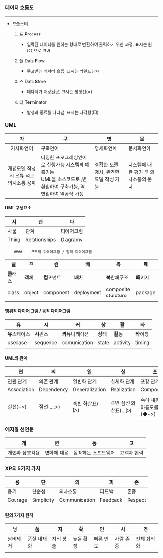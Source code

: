 ### 데이터 흐름도

---

+ 프플스터

  1. 프 **P**rocess
     - 입력된 데이터를 원하는 형태로 변환하여 출력하기 위한 과정, 표시는 원(○)으로 표시

  2. 플 Data **F**low
     - 주고받는 데이터 흐름, 표시는 화살표(->)

  3. 스 Data **S**tore
     - 데이터가 저장된곳, 표시는 평행선(=)

  4. 터 **Ter**minator
     - 발생과 종료를 나타냄, 표시는 사각형(□)   

### UML

|                   가                    | 구                                                           | 명                                      | 문                                    |
| :-------------------------------------: | ------------------------------------------------------------ | --------------------------------------- | ------------------------------------- |
|               가시화언어                | 구축언어                                                     | 명세화언어                              | 문서화언어                            |
| 개념모델 작성시 오류 적고 의사소통 용이 | 다양한 프로그래밍언어로 실행가능 시스템의 예측가능 <br>UML을 소스코드로 ,변환환하여 구축가능, 역 변환하여 역공학 가능 | 정확한 모델 제시, 완전한 모델 작성 가능 | 시스템에 대한 평가 및 의사소통의 문서 |

#### UML 구성요소

| 사    | 관            | 다         |
| ----- | ------------- | ---------- |
| 사물  | 관계          | 다이어그램 |
| Thing | Relationships | Diagrams   |

		#### 	구조적 다이어그램 / 정적 다이어그램

| 클         | 객       | 컴           | 배         | 복                  | 패         |
| ---------- | -------- | ------------ | ---------- | ------------------- | ---------- |
| **클**래스 | **객**체 | **컴**포넌트 | **배**치   | **복**합체구조      | **패**키지 |
| class      | object   | component    | deployment | composite sturcture | package    |
|            |          |              |            |                     |            |

#### 	행위적 다이어 그램 / 동적 다이어그램

| 유             | 시         | 커               | 상       | 활       | 타         |
| -------------- | ---------- | ---------------- | -------- | -------- | ---------- |
| **유**스케이스 | **시**퀸스 | **커**뮤니케이션 | **상**태 | **활**동 | **타**이밍 |
| usecase        | sequence   | comunication     | state    | activity | timing     |
|                |            |                  |          |          |            |

#### UML의 관계

| 연          | 의          | 일              | 실                     | 포                             | 집                             |
| ----------- | ----------- | --------------- | ---------------------- | ------------------------------ | ------------------------------ |
| 연관 관계   | 의존 관계   | 일반화 관계     | 실체화 관계            | 포함 관계                      | 집합 관계                      |
| Association | Dependency  | Generalization  | Realization            | Composition                    | Aggregation                    |
|             |             |                 |                        |                                |                                |
| 실선(->)    | 점선(....>) | 속빈 화살표(-▷) | 속빈 점선 화살표(...▷) | 속이 채워진 마름모를 연결(◆->) | 속이 비워진 마름모를 연결(◇->) |

### 에자일 선언문

| 개              | 변          | 동                  | 고          |
| --------------- | ----------- | ------------------- | ----------- |
| 개인과 상호작용 | 변화에 대응 | 동작하는 소프트웨어 | 고객과 협력 |

### XP의 5가지 가치

| 용      | 단         | 의            | 피       | 존      |
| ------- | ---------- | ------------- | -------- | ------- |
| 용기    | 단순성     | 의사소통      | 피드백   | 존중    |
| Courage | Simplicity | Communication | Feedback | Respect |
|         |            |               |          |         |

#### 린의 7가지 원칙

| 낭       | 품          | 지        | 확        | 인        | 사        | 전          |
| -------- | ----------- | --------- | --------- | --------- | --------- | ----------- |
| 낭비제거 | 품질 내재화 | 지식 창출 | 늦은 확정 | 빠른 인도 | 사람 존중 | 전체 최적화 |
|          |             |           |           |           |           |             |

